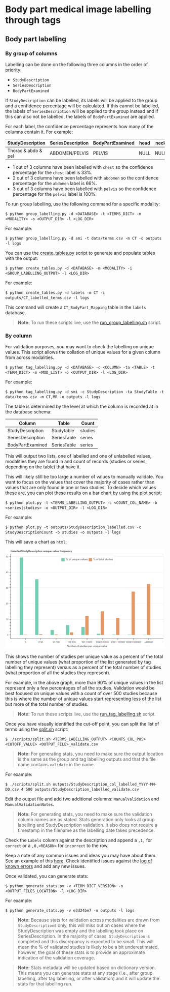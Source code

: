 # Body part medical image labelling through tags

## Body part labelling

### By group of columns

Labelling can be done on the following three columns in the order of priority:

- `StudyDescription`
- `SeriesDescription`
- `BodyPartExamined`

If `StudyDescription` can be labelled, its labels will be applied to the group and a confidence percentage will be calculated. If this cannot be labelled, the labels of `SeriesDescription` will be applied to the group instead and if this can also not be labelled, the labels of `BodyPartExamined` are applied.  

For each label, the confidence percentage represents how many of the columns contain it. For example:  

| StudyDescription | SeriesDescription | BodyPartExamined | head | neck | chest | abdomen | pelvis | upper_limb | lower_limb | spine | whole_body | CombinationCount |
| ---------------- | ----------------- | ---------------- | ---- | ---- | ----- | ------- | ------ | ---------- | ---------- | ----- | ---------- | ---------------- |
| Thorac & abdo & pel | ABDOMEN/PELVIS | PELVIS           | NULL | NULL | 33.33 | 66.66   | 100.00 | NULL       | NULL       | NULL  | NULL       | 21 |

- 1 out of 3 columns have been labelled with `chest` so the confidence percentage for the `chest` label is 33%.
- 2 out of 3 columns have been labelled with `abdomen` so the confidence percentage for the `abdomen` label is 66%.
- 3 out of 3 columns have been labelled with `pelvis` so the confidence percentage for the `pelvis` label is 100%.

To run group labelling, use the following command for a specific modality:

```shell
$ python group_labelling.py -d <DATABASE> -t <TERMS_DICT> -m <MODALITY> -o <OUTPUT_DIR> -l <LOG_DIR>
```

For example:

```shell
$ python group_labelling.py -d smi -t data/terms.csv -m CT -o outputs -l logs
```

You can use the [create_tables.py](./create_tables.py) script to generate and populate tables with the output:

```shell
$ python create_tables.py -d <DATABASE> -m <MODALITY> -i <GROUP_LABELLING_OUTPUT> -l <LOG_DIR>
```

For example:

```shell
$ python create_tables.py -d labels -m CT -i outputs/CT_labelled_terms.csv -l logs
```

This command will create a `CT_BodyPart_Mapping` table in the `labels` database.

>**Note:** To run these scripts live, use the [run_group_labelling.sh](./scripts/run_group_labelling.sh) script.

### By column

For validation purposes, you may want to check the labelling on unique values. This script allows the collation of unique values for a given column from across modalities.

```shell
$ python tag_labelling.py -d <DATABASE> -c <COLUMN> -ta <TABLE> -t <TERM_DICT> -m <MOD_LIST> -o <OUTPUT_DIR> -l <LOG_DIR>
```

For example:  

```shell
$ python tag_labelling.py -d smi -c StudyDescription -ta StudyTable -t data/terms.csv -m CT,MR -o outputs -l logs
```

The table is determined by the level at which the column is recorded at in the database schema:

| Column | Table | Count |
| ------ | ----- | ----- |
| StudyDescription | Studytable | studies |
| SeriesDescription | SeriesTable | series |
| BodyPartExamined | SeriesTable | series |

This will output two lists, one of labelled and one of unlabelled values, modalities they are found in and count of records (studies or series, depending on the table) that have it.  

This will likely still be too large a number of values to manually validate. You want to focus on the values that cover the majority of cases rather than values that are only found in one or two studies. To decide which values these are, you can plot these results on a bar chart by using the [plot script](./plot.py):

```shell
$ python plot.py -t <TERMS_LABELLING_OUTPUT> -c <COUNT_COL_NAME> -b <series|studies> -o <OUTPUT_DIR> -l <LOG_DIR>
```

 For example:

```shell
$ python plot.py -t outputs/StudyDescription_labelled.csv -c StudyDescriptionCount -b studies -o outputs -l logs
```

This will save a chart as `html`:

![](./docs/assets/StudyDescription_labelled_frequency_plot.png)

This shows the number of studies per unique value as a percent of the total number of unique values (what proportion of the list generated by tag labelling they represent) versus as a percent of the total number of studies (what proportion of all the studies they represent).  

For example, in the above graph, more than 90% of unique values in the list represent only a few percentages of all the studies. Validation would be best focused on unique values with a count of over 500 studies because this is where the number of unique values start representing less of the list but more of the total number of studies.  

>**Note:** To run these scripts live, use the [run_tag_labelling.sh](./scripts/run_group_labelling.sh) script.

Once you have visually identified the cut-off point, you can split the list of terms using the [split.sh](./scripts/split.sh) script:

```shell
$ ./scripts/split.sh <TERMS_LABELLING_OUTPUT> <COUNTS_COL_POS> <CUTOFF_VALUE> <OUTPUT_FILE>_validate.csv
```

>**Note:** For generating stats, you need to make sure the output location is the same as the group and tag labelling outputs and that the file name contains `validate` in the name.

For example:

```shell
$ ./scripts/split.sh outputs/StudyDescription_col_labelled_YYYY-MM-DD.csv 4 500 outputs/StudyDescription_labelled_validate.csv
```

Edit the output file and add two additional columns: `ManualValidation` and `ManualValidationNotes`.  

>**Note:** For generating stats, you need to make sure the validation column names are as stated. Stats generation only looks at group labelling and StudyDescription validation. It also does not require a timestamp in the filename as the labelling date takes precedence.

Check the `Labels` column against the description and append a `,1,` for `correct` or a `,0,<REASON>` for `incorrect` to the row.  

Keep a note of any common issues and ideas you may have about them. See an example of this [here](./docs/manual_validation_notes.md). Check identified issues against the [log of known errors](./docs/known_error_log.md) and add any new issues.  

Once validated, you can generate stats:

```shell
$ python generate_stats.py -v <TERM_DICT_VERSION> -o <OUTPUT_FILES_LOCATION> -l <LOG_DIR>
```

For example:

```shell
$ python generate_stats.py -v e3d24be7 -o outputs -l logs
```

>**Note:** Because stats for validation across modalities are drawn from `StudyDescription`s only, this will miss out on cases where the StudyDescription was empty and the labelling took place on SeriesDescription. In the majority of cases, `StudyDescription` is completed and this discrepancy is expected to be small. This will mean the % of validated studies is likely to be a bit underestimated, however, the goal of these stats is to provide an approximate indication of the validation coverage.

>**Note:** Stats metadata will be updated based on dictionary version. This means you can generate stats at any stage (i.e., after group labelling, after tag labelling, or after validation) and it will update the stats for that labelling run.
